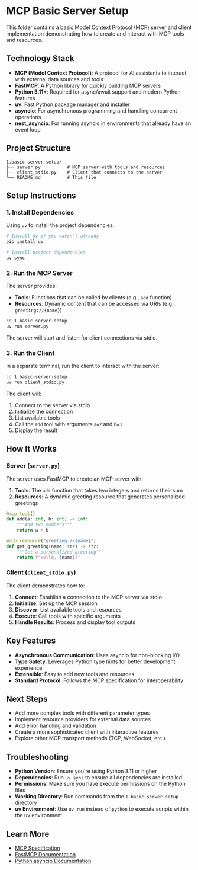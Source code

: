 # MCP Basic Server Setup

This folder contains a basic Model Context Protocol (MCP) server and client implementation demonstrating how to create and interact with MCP tools and resources.

## Technology Stack

- **MCP (Model Context Protocol)**: A protocol for AI assistants to interact with external data sources and tools
- **FastMCP**: A Python library for quickly building MCP servers
- **Python 3.11+**: Required for async/await support and modern Python features
- **uv**: Fast Python package manager and installer
- **asyncio**: For asynchronous programming and handling concurrent operations
- **nest_asyncio**: For running asyncio in environments that already have an event loop

## Project Structure

```
1.basic-server-setup/
├── server.py          # MCP server with tools and resources
├── client_stdio.py    # Client that connects to the server
└── README.md          # This file
```

## Setup Instructions

### 1. Install Dependencies

Using `uv` to install the project dependencies:

```bash
# Install uv if you haven't already
pip install uv

# Install project dependencies
uv sync
```

### 2. Run the MCP Server

The server provides:
- **Tools**: Functions that can be called by clients (e.g., `add` function)
- **Resources**: Dynamic content that can be accessed via URIs (e.g., `greeting://{name}`)

```bash
cd 1.basic-server-setup
uv run server.py
```

The server will start and listen for client connections via stdio.

### 3. Run the Client

In a separate terminal, run the client to interact with the server:

```bash
cd 1.basic-server-setup
uv run client_stdio.py
```

The client will:
1. Connect to the server via stdio
2. Initialize the connection
3. List available tools
4. Call the `add` tool with arguments `a=2` and `b=3`
5. Display the result

## How It Works

### Server (`server.py`)

The server uses FastMCP to create an MCP server with:

1. **Tools**: The `add` function that takes two integers and returns their sum
2. **Resources**: A dynamic greeting resource that generates personalized greetings

```python
@mcp.tool()
def add(a: int, b: int) -> int:
    """Add two numbers"""
    return a + b

@mcp.resource("greeting://{name}")
def get_greeting(name: str) -> str:
    """Get a personalized greeting"""
    return f"Hello, {name}!"
```

### Client (`client_stdio.py`)

The client demonstrates how to:

1. **Connect**: Establish a connection to the MCP server via stdio
2. **Initialize**: Set up the MCP session
3. **Discover**: List available tools and resources
4. **Execute**: Call tools with specific arguments
5. **Handle Results**: Process and display tool outputs

## Key Features

- **Asynchronous Communication**: Uses asyncio for non-blocking I/O
- **Type Safety**: Leverages Python type hints for better development experience
- **Extensible**: Easy to add new tools and resources
- **Standard Protocol**: Follows the MCP specification for interoperability

## Next Steps

- Add more complex tools with different parameter types
- Implement resource providers for external data sources
- Add error handling and validation
- Create a more sophisticated client with interactive features
- Explore other MCP transport methods (TCP, WebSocket, etc.)

## Troubleshooting

- **Python Version**: Ensure you're using Python 3.11 or higher
- **Dependencies**: Run `uv sync` to ensure all dependencies are installed
- **Permissions**: Make sure you have execute permissions on the Python files
- **Working Directory**: Run commands from the `1.basic-server-setup` directory
- **uv Environment**: Use `uv run` instead of `python` to execute scripts within the uv environment

## Learn More

- [MCP Specification](https://modelcontextprotocol.io/)
- [FastMCP Documentation](https://github.com/jlowin/fastmcp)
- [Python asyncio Documentation](https://docs.python.org/3/library/asyncio.html) 